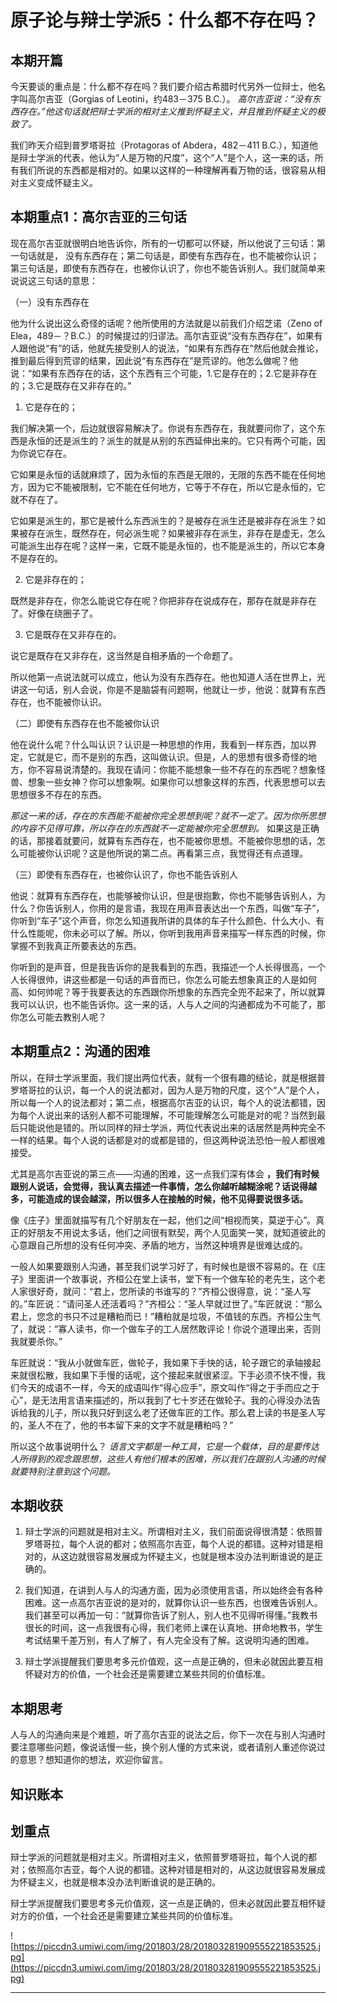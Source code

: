 # 原子论与辩士学派5：什么都不存在吗？

## 本期开篇

今天要谈的重点是：什么都不存在吗？我们要介绍古希腊时代另外一位辩士，他名字叫高尔吉亚（Gorgias of Leotini，约483－375 B.C.）。 *高尔吉亚说：“没有东西存在。”他这句话就把辩士学派的相对主义推到怀疑主义，并且推到怀疑主义的极致了。*

我们昨天介绍到普罗塔哥拉（Protagoras of Abdera，482－411 B.C.），知道他是辩士学派的代表，他认为“人是万物的尺度”，这个“人”是个人，这一来的话，所有我们所说的东西都是相对的。如果以这样的一种理解再看万物的话，很容易从相对主义变成怀疑主义。

## 本期重点1：高尔吉亚的三句话

现在高尔吉亚就很明白地告诉你，所有的一切都可以怀疑，所以他说了三句话：第一句话就是， 没有东西存在；第二句话是，即使有东西存在，也不能被你认识；第三句话是，即使有东西存在，也被你认识了，你也不能告诉别人。我们就简单来说说这三句话的意思：

（一）没有东西存在

他为什么说出这么奇怪的话呢？他所使用的方法就是以前我们介绍芝诺（Zeno of Elea，489－？B.C.）的时候提过的归谬法。高尔吉亚说“没有东西存在”，如果有人跟他说“有”的话，他就先接受别人的说法，“如果有东西存在”然后他就会推论，推到最后得到荒谬的结果，因此说“有东西存在”是荒谬的。他怎么做呢？他说：“如果有东西存在的话，这个东西有三个可能，1.它是存在的；2.它是非存在的；3.它是既存在又非存在的。”

1. 它是存在的；

我们解决第一个，后边就很容易解决了。你说有东西存在，我就要问你了，这个东西是永恒的还是派生的？派生的就是从别的东西延伸出来的。它只有两个可能，因为你说它存在。

它如果是永恒的话就麻烦了，因为永恒的东西是无限的，无限的东西不能在任何地方，因为它不能被限制，它不能在任何地方，它等于不存在，所以它是永恒的，它就不存在了。

它如果是派生的，那它是被什么东西派生的？是被存在派生还是被非存在派生？如果被存在派生，既然存在，何必派生呢？如果被非存在派生，非存在是虚无，怎么可能派生出存在呢？这样一来，它既不能是永恒的，也不能是派生的，所以它本身不是存在的。

2. 它是非存在的；

既然是非存在，你怎么能说它存在呢？你把非存在说成存在，那存在就是非存在了。好像在绕圈子了。

3. 它是既存在又非存在的。

说它是既存在又非存在，这当然是自相矛盾的一个命题了。

所以他第一点说法就可以成立，他认为没有东西存在。他也知道人活在世界上，光讲这一句话，别人会说，你是不是脑袋有问题啊，他就让一步，他说：就算有东西存在，也不能被你认识。

（二）即使有东西存在也不能被你认识

他在说什么呢？什么叫认识？认识是一种思想的作用，我看到一样东西，加以界定，它就是它，而不是别的东西，这叫做认识。但是，人的思想有很多奇怪的地方，你不容易说清楚的。我现在请问：你能不能想象一些不存在的东西呢？想象怪兽、想象一些女神？你可以想象啊。如果你可以想象这样的东西，代表思想可以去思想很多不存在的东西。

 *那这一来的话，存在的东西能不能被你完全思想到呢？就不一定了。因为你所思想的内容不见得可靠，所以存在的东西就不一定能被你完全思想到。* 如果这是正确的话，那接着就要问，就算有东西存在，也不能被你思想。不能被你思想的话，怎么可能被你认识呢？这是他所说的第二点。再看第三点，我觉得还有点道理。

（三）即使有东西存在，也被你认识了，你也不能告诉别人

他说：就算有东西存在，也能够被你认识，但是很抱歉，你也不能够告诉别人，为什么？你告诉别人，你用的是言语，我现在用声音表达出一个东西，叫做“车子”，你听到“车子”这个声音，你怎么知道我所讲的具体的车子什么颜色、什么大小、有什么性能呢，你未必可以了解。所以，你听到我用声音来描写一样东西的时候，你掌握不到我真正所要表达的东西。

你听到的是声音，但是我告诉你的是我看到的东西，我描述一个人长得很高，一个人长得很帅，讲这些都是一句话的声音而已，你怎么可能去想象真正的人是如何高、如何帅呢？等于我要表达的东西跟你所想象的东西完全兜不起来了，所以就算我可以认识，也不能告诉你。这一来的话，人与人之间的沟通都成为不可能了，那你怎么可能去教别人呢？

## 本期重点2：沟通的困难

所以，在辩士学派里面，我们提出两位代表，就有一个很有趣的结论，就是根据普罗塔哥拉的认识，每一个人的说法都对，因为人是万物的尺度，这个“人”是个人，所以每一个人的说法都对；第二点，根据高尔吉亚的认识，每个人的说法都错，因为每个人说出来的话别人都不可能理解，不可能理解怎么可能是对的呢？当然到最后只能说他是错的。所以同样的辩士学派，两位代表说出来的话居然是两种完全不一样的结果。每个人说的话都是对的或都是错的，但这两种说法恐怕一般人都很难接受。

尤其是高尔吉亚说的第三点——沟通的困难，这一点我们深有体会 **，我们有时候跟别人说话，会觉得，我认真去描述一件事情，怎么你越听越糊涂呢？话说得越多，可能造成的误会越深，所以很多人在接触的时候，他不见得要说很多话。**

像《庄子》里面就描写有几个好朋友在一起，他们之间“相视而笑，莫逆于心”。真正的好朋友不用说太多话，他们之间很有默契，两个人见面笑一笑，就知道彼此的心意跟自己所想的没有任何冲突、矛盾的地方，当然这种境界是很难达成的。

一般人如果要跟别人沟通，甚至我们说学习好了，有时候也是很不容易的。在《庄子》里面讲一个故事说，齐桓公在堂上读书，堂下有一个做车轮的老先生，这个老人家很好奇，就问：“君上，您所读的书谁写的？”齐桓公很得意，说：“圣人写的。”车匠说：“请问圣人还活着吗？”齐桓公：“圣人早就过世了。”车匠就说：“那么君上，您念的书只不过是糟粕而已！”糟粕就是垃圾，不值钱的东西。齐桓公生气了，就说：“寡人读书，你一个做车子的工人居然敢评论！你说个道理出来，否则我就要杀你。”

车匠就说：“我从小就做车匠，做轮子，我如果下手快的话，轮子跟它的承轴接起来就很松散，我如果下手慢的话呢，这个接起来就很紧涩。下手必须不快不慢，我们今天的成语不一样，今天的成语叫作“得心应手”，原文叫作“得之于手而应之于心”，是无法用言语来描述的，所以我到了七十岁还在做轮子。我的心得没办法告诉给我的儿子，所以我只好到这么老了还做车匠的工作。那么君上读的书是圣人写的，圣人不在了，他的书本留下来的文字不就是糟粕吗？”

所以这个故事说明什么？ *语言文字都是一种工具，它是一个载体，目的是要传达人所得到的观念跟思想，这些人有他们根本的困难，所以我们在跟别人沟通的时候就要特别注意到这个问题。*

## 本期收获

1. 辩士学派的问题就是相对主义。所谓相对主义，我们前面说得很清楚：依照普罗塔哥拉，每个人说的都对；依照高尔吉亚，每个人说的都错。这种对错是相对的，从这边就很容易发展成为怀疑主义，也就是根本没办法判断谁说的是正确的。

2. 我们知道，在讲到人与人的沟通方面，因为必须使用言语，所以始终会有各种困难。这一点高尔吉亚说的是对的，就算你认识一些东西，也很难告诉别人。我们甚至可以再加一句：“就算你告诉了别人，别人也不见得听得懂。”我教书很长的时间，这一点我很有心得，我们老师上课在认真地、拼命地教书，学生考试结果千差万别，有人了解了，有人完全没有了解。这说明沟通的困难。

3. 辩士学派提醒我们要思考多元价值观，这一点是正确的，但未必就因此要互相怀疑对方的价值，一个社会还是需要建立某些共同的价值标准。

## 本期思考

人与人的沟通向来是个难题，听了高尔吉亚的说法之后，你下一次在与别人沟通时要注意哪些问题，像说话慢一些，换个别人懂的方式来说，或者请别人重述你说过的意思？想知道你的想法，欢迎你留言。

## 知识账本

## 划重点

辩士学派的问题就是相对主义。所谓相对主义，依照普罗塔哥拉，每个人说的都对；依照高尔吉亚，每个人说的都错。这种对错是相对的，从这边就很容易发展成为怀疑主义，也就是根本没办法判断谁说的是正确的。

辩士学派提醒我们要思考多元价值观，这一点是正确的，但未必就因此要互相怀疑对方的价值，一个社会还是需要建立某些共同的价值标准。

![https://piccdn3.umiwi.com/img/201803/28/201803281909555221853525.jpg](https://piccdn3.umiwi.com/img/201803/28/201803281909555221853525.jpg)

---
